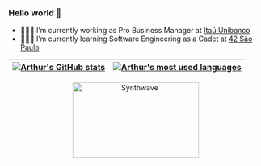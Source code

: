 ### Hello world 👋

- 👨🏻‍💼 I’m currently working as Pro Business Manager at [Itaú Unibanco](https://www.itau.com.br/empresas)
- 🧙🏻‍♂️ I’m currently learning Software Engineering as a Cadet at [42 São Paulo](https://www.42sp.org.br/)


| [![Arthur's GitHub stats](https://github-readme-stats.vercel.app/api?username=arthutl&count_private=true&show_icons=true&hide=issues&hide_border=true&theme=material-palenight)](https://github.com/arthutl?tab=repositories) | [![Arthur's most used languages](https://github-readme-stats.vercel.app/api/top-langs/?username=arthutl&layout=compact&hide_border=true&theme=material-palenight)](https://github.com/arthutl?tab=repositories) |
|:-:|:-:|

<p align="center"><img src="https://thumbs.gfycat.com/GoodnaturedFondGaur-size_restricted.gif" alt="Synthwave" height="150" width="250"></p>
